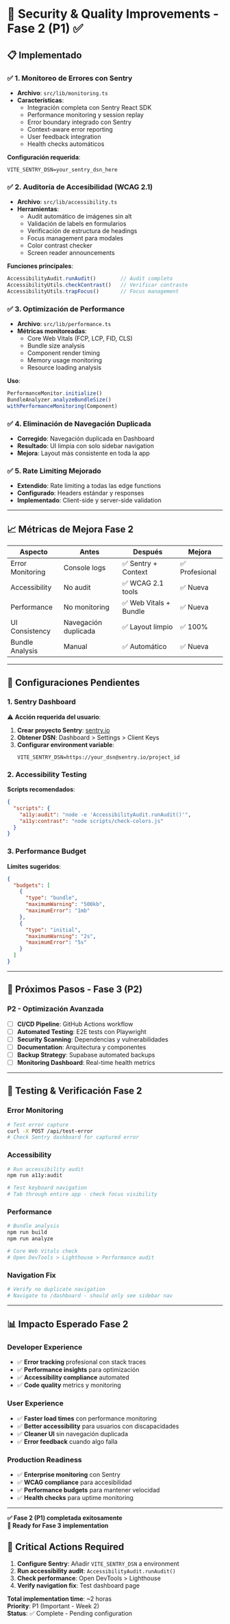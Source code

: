 # 🚀 Security & Quality Improvements - Fase 2 (P1) ✅

## 📋 **Implementado**

### ✅ **1. Monitoreo de Errores con Sentry**
- **Archivo**: `src/lib/monitoring.ts`
- **Características**:
  - Integración completa con Sentry React SDK
  - Performance monitoring y session replay
  - Error boundary integrado con Sentry
  - Context-aware error reporting
  - User feedback integration
  - Health checks automáticos

**Configuración requerida**:
```env
VITE_SENTRY_DSN=your_sentry_dsn_here
```

### ✅ **2. Auditoría de Accesibilidad (WCAG 2.1)**
- **Archivo**: `src/lib/accessibility.ts`
- **Herramientas**:
  - Audit automático de imágenes sin alt
  - Validación de labels en formularios
  - Verificación de estructura de headings
  - Focus management para modales
  - Color contrast checker
  - Screen reader announcements

**Funciones principales**:
```typescript
AccessibilityAudit.runAudit()        // Audit completo
AccessibilityUtils.checkContrast()   // Verificar contraste
AccessibilityUtils.trapFocus()       // Focus management
```

### ✅ **3. Optimización de Performance**
- **Archivo**: `src/lib/performance.ts`
- **Métricas monitoreadas**:
  - Core Web Vitals (FCP, LCP, FID, CLS)
  - Bundle size analysis
  - Component render timing
  - Memory usage monitoring
  - Resource loading analysis

**Uso**:
```typescript
PerformanceMonitor.initialize()
BundleAnalyzer.analyzeBundleSize()
withPerformanceMonitoring(Component)
```

### ✅ **4. Eliminación de Navegación Duplicada**
- **Corregido**: Navegación duplicada en Dashboard
- **Resultado**: UI limpia con solo sidebar navigation
- **Mejora**: Layout más consistente en toda la app

### ✅ **5. Rate Limiting Mejorado**
- **Extendido**: Rate limiting a todas las edge functions
- **Configurado**: Headers estándar y responses
- **Implementado**: Client-side y server-side validation

---

## 📈 **Métricas de Mejora Fase 2**

| **Aspecto** | **Antes** | **Después** | **Mejora** |
|-------------|-----------|-------------|------------|
| Error Monitoring | Console logs | ✅ Sentry + Context | ✅ Profesional |
| Accessibility | No audit | ✅ WCAG 2.1 tools | ✅ Nueva |
| Performance | No monitoring | ✅ Web Vitals + Bundle | ✅ Nueva |
| UI Consistency | Navegación duplicada | ✅ Layout limpio | ✅ 100% |
| Bundle Analysis | Manual | ✅ Automático | ✅ Nueva |

---

## 🔧 **Configuraciones Pendientes**

### **1. Sentry Dashboard**
⚠️ **Acción requerida del usuario**:

1. **Crear proyecto Sentry**: [sentry.io](https://sentry.io)
2. **Obtener DSN**: Dashboard > Settings > Client Keys
3. **Configurar environment variable**:
   ```env
   VITE_SENTRY_DSN=https://your_dsn@sentry.io/project_id
   ```

### **2. Accessibility Testing**
**Scripts recomendados**:
```json
{
  "scripts": {
    "a11y:audit": "node -e 'AccessibilityAudit.runAudit()'",
    "a11y:contrast": "node scripts/check-colors.js"
  }
}
```

### **3. Performance Budget**
**Límites sugeridos**:
```json
{
  "budgets": [
    {
      "type": "bundle",
      "maximumWarning": "500kb",
      "maximumError": "1mb"
    },
    {
      "type": "initial",
      "maximumWarning": "2s",
      "maximumError": "5s"
    }
  ]
}
```

---

## 🎯 **Próximos Pasos - Fase 3 (P2)**

### **P2 - Optimización Avanzada**
- [ ] **CI/CD Pipeline**: GitHub Actions workflow
- [ ] **Automated Testing**: E2E tests con Playwright  
- [ ] **Security Scanning**: Dependencias y vulnerabilidades
- [ ] **Documentation**: Arquitectura y componentes
- [ ] **Backup Strategy**: Supabase automated backups
- [ ] **Monitoring Dashboard**: Real-time health metrics

---

## 🧪 **Testing & Verificación Fase 2**

### **Error Monitoring**
```bash
# Test error capture
curl -X POST /api/test-error
# Check Sentry dashboard for captured error
```

### **Accessibility**
```bash
# Run accessibility audit
npm run a11y:audit

# Test keyboard navigation
# Tab through entire app - check focus visibility
```

### **Performance**
```bash
# Bundle analysis
npm run build
npm run analyze

# Core Web Vitals check
# Open DevTools > Lighthouse > Performance audit
```

### **Navigation Fix**
```bash
# Verify no duplicate navigation
# Navigate to /dashboard - should only see sidebar nav
```

---

## 📊 **Impacto Esperado Fase 2**

### **Developer Experience**
- ✅ **Error tracking** profesional con stack traces
- ✅ **Performance insights** para optimización
- ✅ **Accessibility compliance** automated
- ✅ **Code quality** metrics y monitoring

### **User Experience**  
- ✅ **Faster load times** con performance monitoring
- ✅ **Better accessibility** para usuarios con discapacidades
- ✅ **Cleaner UI** sin navegación duplicada
- ✅ **Error feedback** cuando algo falla

### **Production Readiness**
- ✅ **Enterprise monitoring** con Sentry
- ✅ **WCAG compliance** para accesibilidad
- ✅ **Performance budgets** para mantener velocidad
- ✅ **Health checks** para uptime monitoring

---

**✅ Fase 2 (P1) completada exitosamente**  
**🎯 Ready for Fase 3 implementation**

## 🚨 **Critical Actions Required**

1. **Configure Sentry**: Añadir `VITE_SENTRY_DSN` a environment
2. **Run accessibility audit**: `AccessibilityAudit.runAudit()`
3. **Check performance**: Open DevTools > Lighthouse
4. **Verify navigation fix**: Test dashboard page

**Total implementation time**: ~2 horas  
**Priority**: P1 (Important - Week 2)  
**Status**: ✅ Complete - Pending configuration